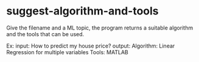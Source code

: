 # suggest-algorithm-and-tools

Give the filename and a ML topic, the program returns a suitable algorithm and the tools that can be used.

Ex: input: How to predict my house price?
    output: Algorithm: Linear Regression for multiple variables
            Tools: MATLAB
